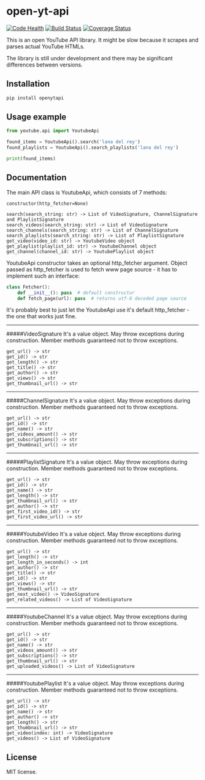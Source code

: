 # open-yt-api
[![Code Health](https://landscape.io/github/Glenpl/open-yt-api/master/landscape.svg?style=flat)](https://landscape.io/github/Glenpl/open-yt-api/master)
[![Build Status](https://travis-ci.org/Glenpl/open-yt-api.svg?branch=master)](https://travis-ci.org/Glenpl/open-yt-api)
[![Coverage Status](https://coveralls.io/repos/github/Glenpl/open-yt-api/badge.svg?branch=master)](https://coveralls.io/github/Glenpl/open-yt-api?branch=master)

This is an open YouTube API library.
It might be slow because it scrapes and parses actual YouTube HTMLs.

The library is still under development and there may be significant differences between versions.

Installation
--------------------
```bash
pip install openytapi
```

Usage example
--------------------
```python
from youtube.api import YoutubeApi

found_items = YoutubeApi().search('lana del rey')
found_playlists = YoutubeApi().search_playlists('lana del rey')

print(found_items)
```

Documentation
--------------------
The main API class is YoutubeApi, which consists of 7 methods:
```
constructor(http_fetcher=None)

search(search_string: str) -> List of VideoSignature, ChannelSignature and PlaylistSignature
search_videos(search_string: str) -> List of VideoSignature
search_channels(search_string: str) -> List of ChannelSignature
search_playlists(search_string: str) -> List of PlaylistSignature
get_video(video_id: str) -> YoutubeVideo object
get_playlist(playlist_id: str) -> YoutubeChannel object
get_channel(channel_id: str) -> YoutubePlaylist object
```
YoutubeApi constructor takes an optional http_fetcher argument.
Object passed as http_fetcher is used to fetch www page source - it has to implement such an interface:
```python
class Fetcher():
    def __init__(): pass  # default constructor
    def fetch_page(url): pass  # returns utf-8 decoded page source
```
It's probably best to just let the YoutubeApi use it's default http_fetcher - the one that works just fine.

---

#####VideoSignature
It's a value object.
May throw exceptions during construction.
Member methods guaranteed not to throw exceptions.
```
get_url() -> str
get_id() -> str
get_length() -> str
get_title() -> str
get_author() -> str
get_views() -> str
get_thumbnail_url() -> str
```

---

#####ChannelSignature
It's a value object.
May throw exceptions during construction.
Member methods guaranteed not to throw exceptions.
```
get_url() -> str
get_id() -> str
get_name() -> str
get_videos_amount() -> str
get_subscriptions() -> str
get_thumbnail_url() -> str
```

---

#####PlaylistSignature
It's a value object.
May throw exceptions during construction.
Member methods guaranteed not to throw exceptions.
```
get_url() -> str
get_id() -> str
get_name() -> str
get_length() -> str
get_thumbnail_url() -> str
get_author() -> str
get_first_video_id() -> str
get_first_video_url() -> str
```

---

#####YoutubeVideo
It's a value object.
May throw exceptions during construction.
Member methods guaranteed not to throw exceptions.
```
get_url() -> str
get_length() -> str
get_length_in_seconds() -> int
get_author() -> str
get_title() -> str
get_id() -> str
get_views() -> str
get_thumbnail_url() -> str
get_next_video() -> VideoSignature
get_related_videos() -> List of VideoSignature
```

---

#####YoutubeChannel
It's a value object.
May throw exceptions during construction.
Member methods guaranteed not to throw exceptions.
```
get_url() -> str
get_id() -> str
get_name() -> str
get_videos_amount() -> str
get_subscriptions() -> str
get_thumbnail_url() -> str
get_uploaded_videos() -> List of VideoSignature
```

---

#####YoutubePlaylist
It's a value object.
May throw exceptions during construction.
Member methods guaranteed not to throw exceptions.
```
get_url() -> str
get_id() -> str
get_name() -> str
get_author() -> str
get_length() -> str
get_thumbnail_url() -> str
get_video(index: int) -> VideoSignature
get_videos() -> List of VideoSignature
```

License
--------------------
MIT license.
